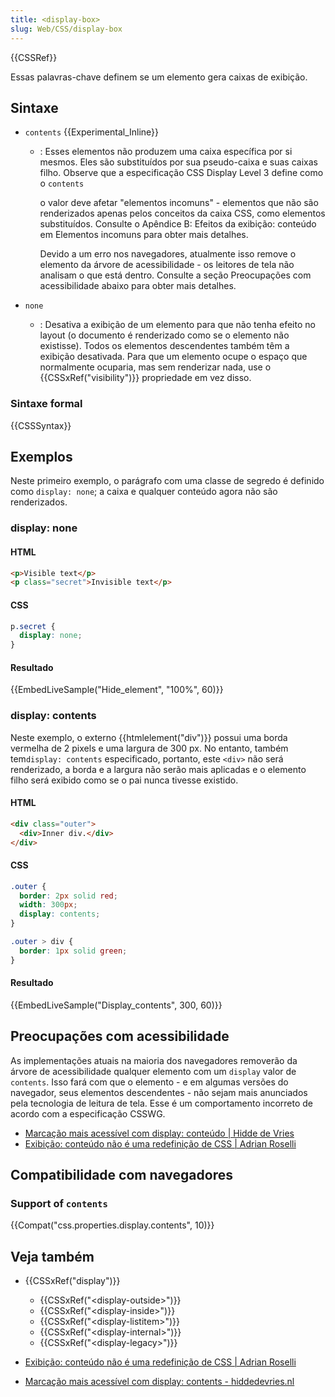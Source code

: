 ```yaml
---
title: <display-box>
slug: Web/CSS/display-box
---
```

{{CSSRef}}

Essas palavras-chave definem se um elemento gera caixas de exibição.

## Sintaxe

- `contents` {{Experimental_Inline}}

  - : Esses elementos não produzem uma caixa específica por si mesmos. Eles são substituídos por sua pseudo-caixa e suas caixas filho. Observe que a especificação CSS Display Level 3 define como o `contents`

    o valor deve afetar "elementos incomuns" - elementos que não são renderizados apenas pelos conceitos da caixa CSS, como elementos substituídos. Consulte o Apêndice B: Efeitos da exibição: conteúdo em Elementos incomuns para obter mais detalhes.

    Devido a um erro nos navegadores, atualmente isso remove o elemento da árvore de acessibilidade - os leitores de tela não analisam o que está dentro. Consulte a seção Preocupações com acessibilidade abaixo para obter mais detalhes.

- `none`
  - : Desativa a exibição de um elemento para que não tenha efeito no layout (o documento é renderizado como se o elemento não existisse). Todos os elementos descendentes também têm a exibição desativada.
    Para que um elemento ocupe o espaço que normalmente ocuparia, mas sem renderizar nada, use o {{CSSxRef("visibility")}} propriedade em vez disso.

### Sintaxe formal

{{CSSSyntax}}

## Exemplos

Neste primeiro exemplo, o parágrafo com uma classe de segredo é definido como `display: none`; a caixa e qualquer conteúdo agora não são renderizados.

### display: none

#### HTML

```html
<p>Visible text</p>
<p class="secret">Invisible text</p>
```

#### CSS

```css
p.secret {
  display: none;
}
```

#### Resultado

{{EmbedLiveSample("Hide_element", "100%", 60)}}

### display: contents

Neste exemplo, o externo {{htmlelement("div")}} possui uma borda vermelha de 2 pixels e uma largura de 300 px. No entanto, também tem`display: contents` especificado, portanto, este `<div>` não será renderizado, a borda e a largura não serão mais aplicadas e o elemento filho será exibido como se o pai nunca tivesse existido.

#### HTML

```html
<div class="outer">
  <div>Inner div.</div>
</div>
```

#### CSS

```css
.outer {
  border: 2px solid red;
  width: 300px;
  display: contents;
}

.outer > div {
  border: 1px solid green;
}
```

#### Resultado

{{EmbedLiveSample("Display_contents", 300, 60)}}

## Preocupações com acessibilidade

As implementações atuais na maioria dos navegadores removerão da árvore de acessibilidade qualquer elemento com um `display` valor de `contents`. Isso fará com que o elemento - e em algumas versões do navegador, seus elementos descendentes - não sejam mais anunciados pela tecnologia de leitura de tela. Esse é um comportamento incorreto de acordo com a especificação CSSWG.

- [Marcação mais acessível com display: conteúdo | Hidde de Vries](https://hiddedevries.nl/en/blog/2018-04-21-more-accessible-markup-with-display-contents)
- [Exibição: conteúdo não é uma redefinição de CSS | Adrian Roselli](http://adrianroselli.com/2018/05/display-contents-is-not-a-css-reset.html)

## Compatibilidade com navegadores

### Support of `contents`

{{Compat("css.properties.display.contents", 10)}}

## Veja também

- {{CSSxRef("display")}}

  - {{CSSxRef("&lt;display-outside&gt;")}}
  - {{CSSxRef("&lt;display-inside&gt;")}}
  - {{CSSxRef("&lt;display-listitem&gt;")}}
  - {{CSSxRef("&lt;display-internal&gt;")}}
  - {{CSSxRef("&lt;display-legacy&gt;")}}

- [Exibição: conteúdo não é uma redefinição de CSS | Adrian Roselli](http://adrianroselli.com/2018/05/display-contents-is-not-a-css-reset.html)
- [Marcação mais acessível com display: contents - hiddedevries.nl](https://hiddedevries.nl/en/blog/2018-04-21-more-accessible-markup-with-display-contents)
